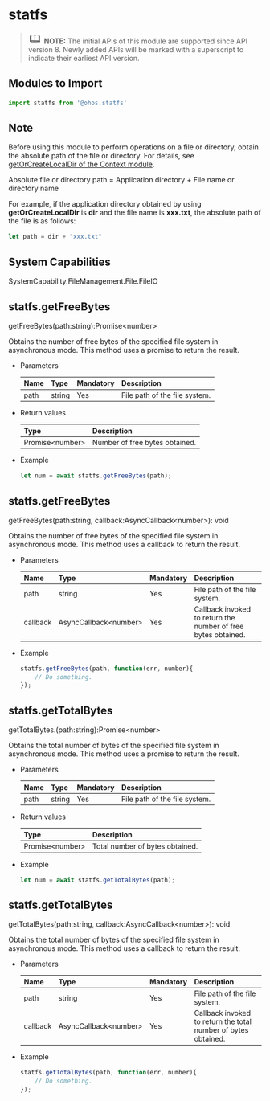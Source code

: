 # statfs

> ![icon-note.gif](public_sys-resources/icon-note.gif) **NOTE:**
> The initial APIs of this module are supported since API version 8. Newly added APIs will be marked with a superscript to indicate their earliest API version.

## Modules to Import

```js
import statfs from '@ohos.statfs'
```

## Note

Before using this module to perform operations on a file or directory, obtain the absolute path of the file or directory. For details, see [getOrCreateLocalDir of the Context module](js-apis-Context.md).

Absolute file or directory path = Application directory + File name or directory name

For example, if the application directory obtained by using **getOrCreateLocalDir** is **dir** and the file name is **xxx.txt**, the absolute path of the file is as follows:

```js
let path = dir + "xxx.txt"
```

## System Capabilities

SystemCapability.FileManagement.File.FileIO

## statfs.getFreeBytes

getFreeBytes(path:string):Promise&lt;number&gt;

Obtains the number of free bytes of the specified file system in asynchronous mode. This method uses a promise to return the result.

- Parameters

  | Name| Type| Mandatory| Description|
  | ------ | ------ | ---- | ---------------------------- |
  | path   | string | Yes| File path of the file system.|

- Return values

  | Type| Description|
  | --------------------- | -------------- |
  | Promise&lt;number&gt; | Number of free bytes obtained.|

- Example

  ```js
  let num = await statfs.getFreeBytes(path);
  ```

## statfs.getFreeBytes

getFreeBytes(path:string, callback:AsyncCallback&lt;number&gt;): void

Obtains the number of free bytes of the specified file system in asynchronous mode. This method uses a callback to return the result.

- Parameters

  | Name| Type| Mandatory| Description|
  | -------- | --------------------------- | ---- | ---------------------------- |
  | path     | string                      | Yes| File path of the file system.|
  | callback | AsyncCallback&lt;number&gt; | Yes| Callback invoked to return the number of free bytes obtained.|

- Example

  ```js
  statfs.getFreeBytes(path, function(err, number){
      // Do something.
  });
  ```

## statfs.getTotalBytes

getTotalBytes.(path:string):Promise&lt;number&gt;

Obtains the total number of bytes of the specified file system in asynchronous mode. This method uses a promise to return the result.

- Parameters

  | Name| Type| Mandatory| Description|
  | ---- | ------ | ---- | ---------------------------- |
  | path | string | Yes| File path of the file system.|

- Return values

  | Type| Description|
  | --------------------- | ------------ |
  | Promise&lt;number&gt; | Total number of bytes obtained.|

- Example

  ```js
  let num = await statfs.getTotalBytes(path);
  ```

## statfs.getTotalBytes

getTotalBytes(path:string, callback:AsyncCallback&lt;number&gt;): void

Obtains the total number of bytes of the specified file system in asynchronous mode. This method uses a callback to return the result.

- Parameters

  | Name| Type| Mandatory| Description|
  | -------- | --------------------------- | ---- | ---------------------------- |
  | path     | string                      | Yes| File path of the file system.|
  | callback | AsyncCallback&lt;number&gt; | Yes| Callback invoked to return the total number of bytes obtained.|

- Example

  ```js
  statfs.getTotalBytes(path, function(err, number){
      // Do something.
  });
  ```
